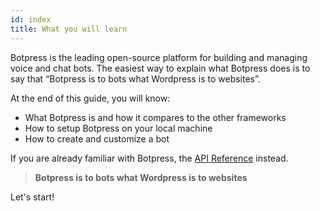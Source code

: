```yaml
---
id: index
title: What you will learn
---
```


Botpress is the leading open-source platform for building and managing voice and chat bots.
The easiest way to explain what Botpress does is to say that “Botpress is to bots what Wordpress is to websites”.

At the end of this guide, you will know:

- What Botpress is and how it compares to the other frameworks
- How to setup Botpress on your local machine
- How to create and customize a bot

If you are already familiar with Botpress, the [API Reference]({{site.baseurl}}/reference) instead.

> **Botpress is to bots what Wordpress is to websites**

Let's start!
